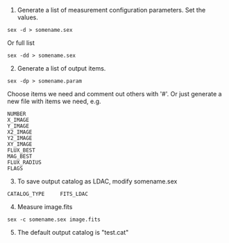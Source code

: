 1. Generate a list of measurement configuration parameters. Set the values.
```
sex -d > somename.sex
```
Or full list
```
sex -dd > somename.sex
```

2. Generate a list of output items. 
```
sex -dp > somename.param
```
Choose items we need and comment out others with '#'. 
Or just generate a new file with items we need, e.g. 
```
NUMBER                                                                                                                         
X_IMAGE
Y_IMAGE
X2_IMAGE
Y2_IMAGE
XY_IMAGE
FLUX_BEST
MAG_BEST
FLUX_RADIUS
FLAGS
```

3. To save output catalog as LDAC, modify somename.sex
```
CATALOG_TYPE     FITS_LDAC
```

4. Measure image.fits
```
sex -c somename.sex image.fits
```

5. The default output catalog is "test.cat"
